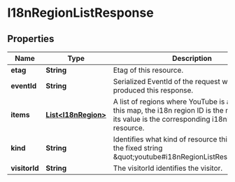

# I18nRegionListResponse


## Properties

Name | Type | Description | Notes
------------ | ------------- | ------------- | -------------
**etag** | **String** | Etag of this resource. |  [optional]
**eventId** | **String** | Serialized EventId of the request which produced this response. |  [optional]
**items** | [**List&lt;I18nRegion&gt;**](I18nRegion.md) | A list of regions where YouTube is available. In this map, the i18n region ID is the map key, and its value is the corresponding i18nRegion resource. |  [optional]
**kind** | **String** | Identifies what kind of resource this is. Value: the fixed string \&quot;youtube#i18nRegionListResponse\&quot;. |  [optional]
**visitorId** | **String** | The visitorId identifies the visitor. |  [optional]



